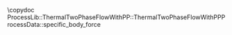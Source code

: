 \copydoc ProcessLib::ThermalTwoPhaseFlowWithPP::ThermalTwoPhaseFlowWithPPProcessData::specific_body_force
